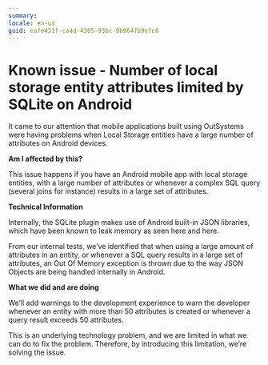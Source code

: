 ```yaml
---
summary: 
locale: en-us
guid: eafe431f-ca4d-4305-93bc-0b964fb9efc6
---
```


# Known issue - Number of local storage entity attributes limited by SQLite on Android

It came to our attention that mobile applications built using OutSystems were having problems when Local Storage entities have a large number of attributes on Android devices.

**Am I affected by this?**

This issue happens if you have an Android mobile app with local storage entities, with a large number of attributes or whenever a complex SQL query (several joins for instance) results in a large set of attributes.

**Technical Information**

Internally, the SQLite plugin makes use of Android built-in JSON libraries, which have been known to leak memory as seen here and here.

From our internal tests, we’ve identified that when using a large amount of attributes in an entity, or whenever a SQL query results in a large set of attributes, an Out Of Memory exception is thrown due to the way JSON Objects are being handled internally in Android.

**What we did and are doing**

We’ll add warnings to the development experience to warn the developer whenever an entity with more than 50 attributes is created or whenever a query result exceeds 50 attributes.

This is an underlying technology problem, and we are limited in what we can do to fix the problem. Therefore, by introducing this limitation, we’re solving the issue.
